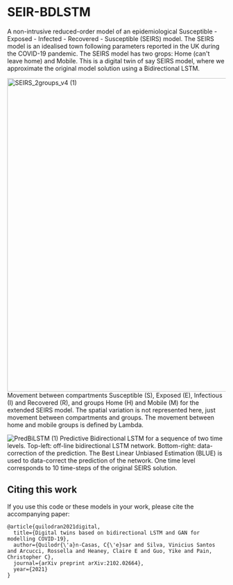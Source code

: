 # SEIR-BDLSTM
A non-intrusive reduced-order model of an epidemiological Susceptible - Exposed - Infected - Recovered - Susceptible (SEIRS) model. The SEIRS model is an idealised town following parameters reported in the UK during the COVID-19 pandemic.
The SEIRS model has two grops: Home (can't leave home) and Mobile. This is a digital twin of say SEIRS model, where we approximate the original model solution using a Bidirectional LSTM.

<img width="721" alt="SEIRS_2groups_v4 (1)" src="https://user-images.githubusercontent.com/55235161/110819310-f6ee3680-8285-11eb-8f19-884d365d3264.png">
Movement between compartments Susceptible (S), Exposed (E), Infectious (I) and Recovered (R), and groups Home (H) and Mobile (M) for the extended SEIRS model. The spatial variation is not represented here, just movement between compartments and groups. The movement between home and mobile groups is defined by Lambda.

![PredBiLSTM (1)](https://user-images.githubusercontent.com/55235161/110819487-24d37b00-8286-11eb-92e5-d1891f0103bb.png)
Predictive Bidirectional LSTM for a sequence of two time levels. Top-left: off-line bidirectional LSTM network. Bottom-right: data-correction of the prediction. The Best Linear Unbiased Estimation (BLUE) is used to data-correct the prediction of the network. One time level corresponds to 10 time-steps of the original SEIRS solution.

## Citing this work

If you use this code or these models in your work, please cite the accompanying paper:

```
@article{quilodran2021digital,
  title={Digital twins based on bidirectional LSTM and GAN for modelling COVID-19},
  author={Quilodr{\'a}n-Casas, C{\'e}sar and Silva, Vinicius Santos and Arcucci, Rossella and Heaney, Claire E and Guo, Yike and Pain, Christopher C},
  journal={arXiv preprint arXiv:2102.02664},
  year={2021}
}
```
